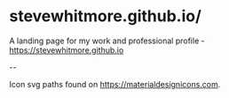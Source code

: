 # stevewhitmore.github.io/
A landing page for my work and professional profile - <https://stevewhitmore.github.io>

--

Icon svg paths found on <https://materialdesignicons.com>.
